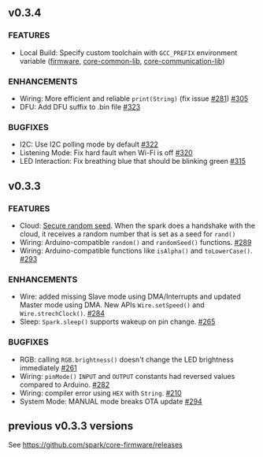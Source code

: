 ## v0.3.4

### FEATURES

- Local Build: Specify custom toolchain with `GCC_PREFIX` environment variable ([firmware](https://github.com/spark/firmware/pull/328), [core-common-lib](https://github.com/spark/core-common-lib/pull/39), [core-communication-lib](https://github.com/spark/core-communication-lib/pull/29))

### ENHANCEMENTS

- Wiring: More efficient and reliable `print(String)` (fix issue [#281](https://github.com/spark/firmware/issues/281)) [#305](https://github.com/spark/firmware/pull/305)
- DFU: Add DFU suffix to .bin file [#323](https://github.com/spark/firmware/pull/323)

### BUGFIXES

- I2C: Use I2C polling mode by default [#322](https://github.com/spark/firmware/pull/322)
- Listening Mode: Fix hard fault when Wi-Fi is off [#320](https://github.com/spark/firmware/pull/320)
- LED Interaction: Fix breathing blue that should be blinking green [#315](https://github.com/spark/firmware/pull/315)


## v0.3.3

### FEATURES

* Cloud: [Secure random seed](https://github.com/spark/core-communication-lib/pull/25). When the spark does a handshake with the cloud, it receives a random number that is set as a seed for `rand()` 
* Wiring: Arduino-compatible `random()` and `randomSeed()` functions. [#289](https://github.com/spark/core-firmware/pull/289)
* Wiring: Arduino-compatible functions like `isAlpha()` and `toLowerCase()`. [#293](https://github.com/spark/core-firmware/pull/293)

### ENHANCEMENTS

* Wire: added missing Slave mode using DMA/Interrupts and updated Master mode using DMA. New APIs `Wire.setSpeed()` and `Wire.strechClock()`. [#284](https://github.com/spark/core-firmware/issues/284)
* Sleep: `Spark.sleep()` supports wakeup on pin change. [#265](https://github.com/spark/core-firmware/issues/265)

### BUGFIXES

* RGB: calling `RGB.brightness()` doesn't change the LED brightness immediately [#261](https://github.com/spark/core-firmware/issues/261)
* Wiring: `pinMode()` `INPUT` and `OUTPUT` constants had reversed values compared to Arduino. [#282](https://github.com/spark/core-firmware/issues/282)
* Wiring: compiler error using `HEX` with `String`. [#210](https://github.com/spark/core-firmware/pull/210)
* System Mode: MANUAL mode breaks OTA update [#294](https://github.com/spark/core-firmware/issues/294)

## previous v0.3.3 versions

See https://github.com/spark/core-firmware/releases
